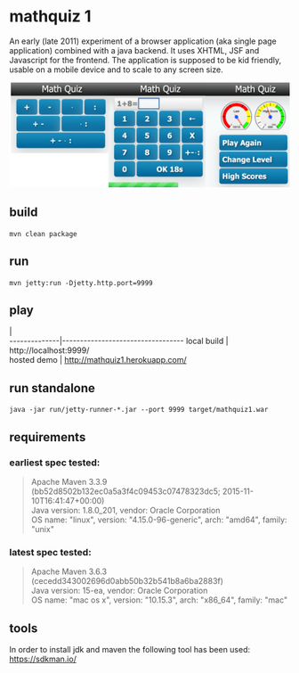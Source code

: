 # mathquiz 1

An early (late 2011) experiment of a browser application (aka single page
application) combined with a java backend. It uses XHTML, JSF and Javascript
for the frontend. The application is supposed to be kid friendly, usable on
a mobile device and to scale to any screen size.

![MathQuiz1 Game](doc/mathquiz1.png "Screenshots")

## build
```
mvn clean package
```

## run
```
mvn jetty:run -Djetty.http.port=9999
```

## play
 <span>       |                                  
--------------|----------------------------------
 local build  | http://localhost:9999/           
 hosted demo  | http://mathquiz1.herokuapp.com/  

## run standalone
```
java -jar run/jetty-runner-*.jar --port 9999 target/mathquiz1.war
```

## requirements
### earliest spec tested:

> Apache Maven 3.3.9 (bb52d8502b132ec0a5a3f4c09453c07478323dc5; 2015-11-10T16:41:47+00:00)  
> Java version: 1.8.0_201, vendor: Oracle Corporation  
> OS name: "linux", version: "4.15.0-96-generic", arch: "amd64", family: "unix"  

### latest spec tested:

> Apache Maven 3.6.3 (cecedd343002696d0abb50b32b541b8a6ba2883f)  
> Java version: 15-ea, vendor: Oracle Corporation  
> OS name: "mac os x", version: "10.15.3", arch: "x86_64", family: "mac"  

## tools

In order to install jdk and maven the following tool has been used:  
https://sdkman.io/

